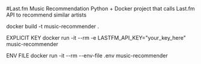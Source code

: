 #Last.fm Music Recommendation
Python + Docker project that calls Last.fm API to recommend similar artists

docker build -t music-recommender .

EXPLICIT KEY
docker run -it --rm -e LASTFM_API_KEY="your_key_here" music-recommender

ENV FILE
docker run -it --rm --env-file .env music-recommender